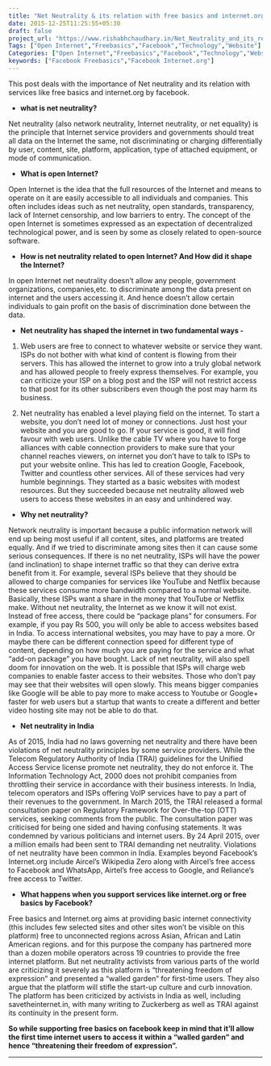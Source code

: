 ```yaml
---
title: "Net Neutrality & its relation with free basics and internet.org by Facebook"
date: 2015-12-25T11:25:55+05:30
draft: false
project_url: "https://www.rishabhchaudhary.in/Net_Neutrality_and_its_relation_with_free_basics_and_internet.org_by_Facebook.md/"
Tags: ["Open Internet","Freebasics","Facebook","Technology","Website"]
Categories: ["Open Internet","Freebasics","Facebook","Technology","Website"]
keywords: ["Facebook Freebasics","Facebook Internet.org"]
---
```


This post deals with the importance of Net neutrality and its relation with services like free basics and internet.org by facebook.


* **what is net neutrality?**

Net neutrality (also network neutrality, Internet neutrality, or net equality) is the principle that Internet service providers and governments should treat all data on the Internet the same, not discriminating or charging differentially by user, content, site, platform, application, type of attached equipment, or mode of communication.

* **What is open Internet?**

Open Internet is the idea that the full resources of the Internet and means to operate on it are easily accessible to all individuals and companies. This often includes ideas such as net neutrality, open standards, transparency, lack of Internet censorship, and low barriers to entry. The concept of the open Internet is sometimes expressed as an expectation of decentralized technological power, and is seen by some as closely related to open-source software.


* **How is net neutrality related to open Internet? And How did it shape the Internet?** 

In open Internet net neutrality doesn’t allow any people, government organizations, companies,etc. to discriminate among the data present on internet and the users accessing it. And hence doesn’t allow certain individuals to gain profit on the basis of discrimination done between the data.


* **Net neutrality has shaped the internet in two fundamental ways -**

1. Web users are free to connect to whatever website or service they want. ISPs do not bother with what kind of content is flowing from their servers. This has allowed the internet to grow into a truly global network and has allowed people to freely express themselves. For example, you can criticize your ISP on a blog post and the ISP will not restrict access to that post for its other subscribers even though the post may harm its business.

2. Net neutrality has enabled a level playing field on the internet. To start a website, you don’t need lot of money or connections. Just host your website and you are good to go. If your service is good, it will find favour with web users. Unlike the cable TV where you have to forge alliances with cable connection providers to make sure that your channel reaches viewers, on internet you don’t have to talk to ISPs to put your website online. This has led to creation Google, Facebook, Twitter and countless other services. All of these services had very humble beginnings. They started as a basic websites with modest resources. But they succeeded because net neutrality allowed web users to access these websites in an easy and unhindered way.


* **Why net neutrality?**

Network neutrality is important because a public information network will end up being most useful if all content, sites, and platforms are treated equally. And if we tried to discriminate among sites then it can cause some serious consequences. If there is no net neutrality, ISPs will have the power (and inclination) to shape internet traffic so that they can derive extra benefit from it. For example, several ISPs believe that they should be allowed to charge companies for services like YouTube and Netflix because these services consume more bandwidth compared to a normal website. Basically, these ISPs want a share in the money that YouTube or Netflix make. Without net neutrality, the Internet as we know it will not exist. Instead of free access, there could be “package plans” for consumers. For example, if you pay Rs 500, you will only be able to access websites based in India. To access international websites, you may have to pay a more. Or maybe there can be different connection speed for different type of content, depending on how much you are paying for the service and what “add-on package” you have bought. Lack of net neutrality, will also spell doom for innovation on the web. It is possible that ISPs will charge web companies to enable faster access to their websites. Those who don’t pay may see that their websites will open slowly. This means bigger companies like Google will be able to pay more to make access to Youtube or Google+ faster for web users but a startup that wants to create a different and better video hosting site may not be able to do that.


* **Net neutrality in India**

As of 2015, India had no laws governing net neutrality and there have been violations of net neutrality principles by some service providers. While the Telecom Regulatory Authority of India (TRAI) guidelines for the Unified Access Service license promote net neutrality, they do not enforce it. The Information Technology Act, 2000 does not prohibit companies from throttling their service in accordance with their business interests. In India, telecom operators and ISPs offering VoIP services have to pay a part of their revenues to the government. In March 2015, the TRAI released a formal consultation paper on Regulatory Framework for Over-the-top (OTT) services, seeking comments from the public. The consultation paper was criticised for being one sided and having confusing statements. It was condemned by various politicians and internet users. By 24 April 2015, over a million emails had been sent to TRAI demanding net neutrality. Violations of net neutrality have been common in India. Examples beyond Facebook’s Internet.org include Aircel’s Wikipedia Zero along with Aircel’s free access to Facebook and WhatsApp, Airtel’s free access to Google, and Reliance’s free access to Twitter.


* **What happens when you support services like internet.org or free basics by Facebook?**

Free basics and Internet.org aims at providing basic internet connectivity (this includes few selected sites and other sites won’t be visible on this platform) free to unconnected regions across Asian, African and Latin American regions. and for this purpose the company has partnered more than a dozen mobile operators across 19 countries to provide the free internet platform. But net neutrality activists from various parts of the world are criticizing it severely as this platform is “threatening freedom of expression” and presented a “walled garden” for first-time users. They also argue that the platform will stifle the start-up culture and curb innovation. The platform has been criticized by activists in India as well, including savetheinternet.in, with many writing to Zuckerberg as well as TRAI against its continuity in the present form.

**So while supporting free basics on facebook keep in mind that it’ll allow the first time internet users to access it within a “walled garden” and hence “threatening their freedom of expression”.**

___________________________________________
